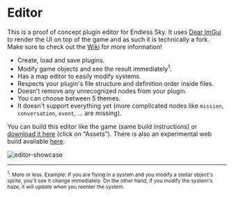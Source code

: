# Editor

This is a proof of concept plugin editor for Endless Sky. It uses [Dear ImGui](https://github.com/ocornut/imgui) to render the UI on top of the game and as such it is technically a fork. Make sure to check out the [Wiki](https://github.com/quyykk/editor/wiki) for more information!

- Create, load and save plugins.
- Modify game objects and see the result immediately<sup>1</sup>.
- Has a map editor to easily modify systems.
- Respects your plugin's file structure and definition order inside files.
- Doesn't remove any unrecognized nodes from your plugin.
- You can choose between 5 themes.
- It doesn't support everything yet (more complicated nodes like `mission`, `conversation`, `event`, ... are missing).

You can build this editor like the game (same build instructions) or [download it here](https://github.com/quyykk/editor/releases) (click on "Assets"). There is also an experimental web build available [here](https://play-endless-web.com/editor/).

![editor-showcase](https://user-images.githubusercontent.com/85879619/131727841-bd3bdfc0-32ce-41c0-bfd2-b5223c37c806.png)

---------

<sub><sup>1</sup>: More or less. Example: If you are flying in a system and you modify a stellar object's sprite, you'll see it change immediately. On the other hand, if you modify the system's haze, it will update when you reenter the system.</sub>
